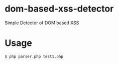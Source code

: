 # dom-based-xss-detector
Simple Detector of DOM based XSS

# Usage

```
$ php parser.php test1.php
```

